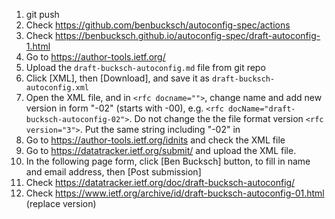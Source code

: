 1. git push
2. Check https://github.com/benbucksch/autoconfig-spec/actions
3. Check https://benbucksch.github.io/autoconfig-spec/draft-autoconfig-1.html
4. Go to https://author-tools.ietf.org/
5. Upload the `draft-bucksch-autoconfig.md` file from git repo
6. Click [XML], then [Download], and save it as
  `draft-bucksch-autoconfig.xml`
7. Open the XML file, and in `<rfc docname="">`, change name and
  add new version in form "-02" (starts with -00), e.g.
  `<rfc docName="draft-bucksch-autoconfig-02">`.
  Do not change the the file format version `<rfc version="3">`.
  Put the same string including "-02" in <seriesInfo value="">
8. Go to https://author-tools.ietf.org/idnits and check the XML file
9. Go to https://datatracker.ietf.org/submit/ and upload the XML file.
10. In the following page form, click [Ben Bucksch] button,
    to fill in name and email address, then [Post submission]
11. Check https://datatracker.ietf.org/doc/draft-bucksch-autoconfig/
12. Check https://www.ietf.org/archive/id/draft-bucksch-autoconfig-01.html (replace version)
